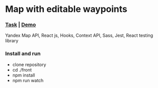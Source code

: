 # Map with editable waypoints


### [Task](https://github.com/andrey-kzh/YMap_waypoints/blob/master/task.jpg) | [Demo](https://andrey-kzh.github.io/YMap_waypoints/) 


Yandex Map API, React js, Hooks, Context API, Sass, Jest, React testing library

### Install and run

* clone repository
* cd ./front
* npm install
* npm run watch
